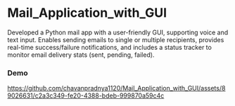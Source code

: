 # Mail_Application_with_GUI
Developed a Python mail app with a user-friendly GUI, supporting voice and text input. Enables sending emails to single or multiple recipients, provides real-time success/failure notifications, and includes a status tracker to monitor email delivery stats (sent, pending, failed).
### Demo


https://github.com/chavanpradnya1120/Mail_Application_with_GUI/assets/89026631/c2a3c349-fe20-4388-bdeb-999870a59c4c

